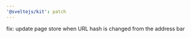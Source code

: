 ```yaml
---
'@sveltejs/kit': patch
---
```


fix: update page store when URL hash is changed from the address bar
